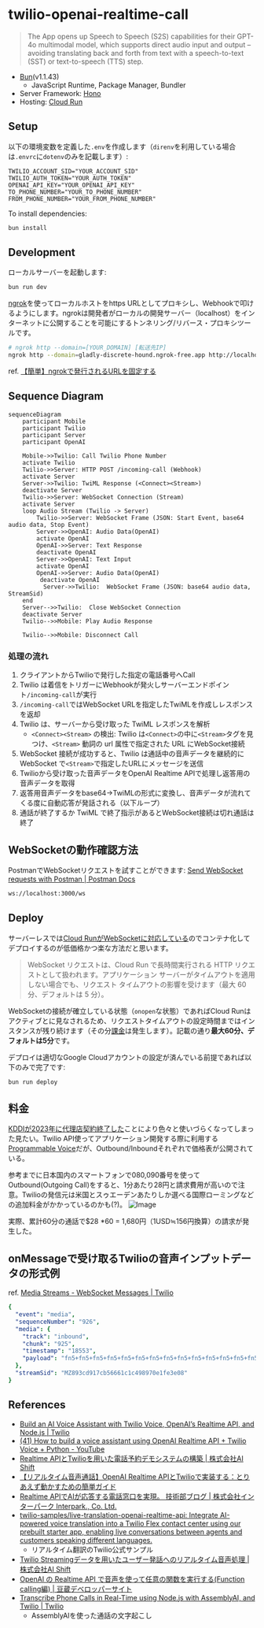 # twilio-openai-realtime-call

> The App opens up Speech to Speech (S2S) capabilities for their GPT-4o multimodal model, which supports direct audio input and output – avoiding translating back and forth from text with a speech-to-text (SST) or text-to-speech (TTS) step.

- [Bun](https://bun.sh/)(v1.1.43)
  - JavaScript Runtime, Package Manager, Bundler
- Server Framework: [Hono](https://hono.dev/)
- Hosting: [Cloud Run](https://cloud.google.com/run?hl=en)

## Setup

以下の環境変数を定義した`.env`を作成します（`direnv`を利用している場合は`.envrc`に`dotenv`のみを記載します）:

```language
TWILIO_ACCOUNT_SID="YOUR_ACCOUNT_SID"
TWILIO_AUTH_TOKEN="YOUR_AUTH_TOKEN"
OPENAI_API_KEY="YOUR_OPENAI_API_KEY"
TO_PHONE_NUMBER="YOUR_TO_PHONE_NUMBER"
FROM_PHONE_NUMBER="YOUR_FROM_PHONE_NUMBER"
```

To install dependencies:

```sh
bun install
```

## Development

ローカルサーバーを起動します:

```sh
bun run dev
```

[ngrok](https://dashboard.ngrok.com/)を使ってローカルホストをhttps URLとしてプロキシし、Webhookで叩けるようにします。ngrokは開発者がローカルの開発サーバー（localhost）をインターネットに公開することを可能にするトンネリング/リバース・プロキシツールです。

```sh
# ngrok http --domain=[YOUR_DOMAIN] [転送先IP]
ngrok http --domain=gladly-discrete-hound.ngrok-free.app http://localhost:3000
```

ref. [【簡単】ngrokで発行されるURLを固定する](https://zenn.dev/y_taiki/articles/ngrok_domain)

## Sequence Diagram

```mermaid
sequenceDiagram
    participant Mobile
    participant Twilio
    participant Server
    participant OpenAI

    Mobile->>Twilio: Call Twilio Phone Number
    activate Twilio
    Twilio->>Server: HTTP POST /incoming-call (Webhook)
    activate Server
    Server->>Twilio: TwiML Response (<Connect><Stream>)
    deactivate Server
    Twilio->>Server: WebSocket Connection (Stream)
    activate Server
    loop Audio Stream (Twilio -> Server)
        Twilio->>Server: WebSocket Frame (JSON: Start Event, base64 audio data, Stop Event)
        Server->>OpenAI: Audio Data(OpenAI)
        activate OpenAI
        OpenAI->>Server: Text Response
        deactivate OpenAI
        Server->>OpenAI: Text Input
        activate OpenAI
        OpenAI->>Server: Audio Data(OpenAI)
         deactivate OpenAI
          Server->>Twilio:  WebSocket Frame (JSON: base64 audio data, StreamSid)
    end
    Server-->>Twilio:  Close WebSocket Connection
    deactivate Server
    Twilio-->>Mobile: Play Audio Response

    Twilio-->>Mobile: Disconnect Call
```

### 処理の流れ

1. クライアントからTwilioで発行した指定の電話番号へCall
1. Twilio は着信をトリガーにWebhookが発火しサーバーエンドポイント`/incoming-call`が実行
1. `/incoming-call`ではWebSocket URLを指定したTwiMLを作成しレスポンスを返却
1. Twilio は、サーバーから受け取った TwiML レスポンスを解析
    - `<Connect><Stream>` の検出: Twilio は`<Connect>`の中に`<Stream>`タグを見つけ、`<Stream>` 動詞の url 属性で指定された URL にWebSocket接続
1. WebSocket 接続が成功すると、Twilio は通話中の音声データを継続的に WebSocket で`<Stream>`で指定したURLにメッセージを送信
1. Twilioから受け取った音声データをOpenAI Realtime APIで処理し返答用の音声データを取得
1. 返答用音声データをbase64→TwiMLの形式に変換し、音声データが流れてくる度に自動応答が発話される（以下ループ）
1. 通話が終了するか TwiML で終了指示があるとWebSocket接続は切れ通話は終了

## WebSocketの動作確認方法

PostmanでWebSocketリクエストを試すことができます: [Send WebSocket requests with Postman | Postman Docs](https://learning.postman.com/docs/sending-requests/websocket/websocket-overview/)

```bash
ws://localhost:3000/ws
```

## Deploy

サーバーレスでは[Cloud RunがWebSocketに対応している](https://cloud.google.com/run/docs/triggering/websockets?hl=ja)のでコンテナ化してデプロイするのが低価格かつ楽な方法だと思います。

> WebSocket リクエストは、Cloud Run で長時間実行される HTTP リクエストとして扱われます。アプリケーション サーバーがタイムアウトを適用しない場合でも、リクエスト タイムアウトの影響を受けます（最大 60 分、デフォルトは 5 分）。

WebSocketの接続が確立している状態（`onopen`な状態）であればCloud Runはアクティブとに見なされるため、リクエストタイムアウトの設定時間まではインスタンスが残り続けます（その分[課金](https://cloud.google.com/run/pricing?hl=ja#billable-time)は発生します）。記載の通り**最大60分、デフォルトは5分**です。

デプロイは適切なGoogle Cloudアカウントの設定が済んでいる前提であれば以下のみで完了です:

```bash
bun run deploy
```

## 料金

[KDDIが2023年に代理店契約終了した](https://kwcplus.kddi-web.com/notice/termination-of-serviceprovision)ことにより色々と使いづらくなってしまった見たい。Twilio API使ってアプリケーション開発する際に利用する[Programmable Voice](https://www.twilio.com/docs/voice)だが、Outbound/Inboundそれぞれで価格表が公開されている。

参考までに日本国内のスマートフォンで080,090番号を使ってOutbound(Outgoing Call)をすると、1分あたり28円と請求費用が高いので注意。Twilioの発信元は米国とスゥエーデンあたりしか選べる国際ローミングなどの追加料金がかかっているのかも(?)。
![Image](https://github.com/user-attachments/assets/ae48b9ce-4db9-4ba0-9b95-4d0f00142784)

実際、累計60分の通話で$28 *60 = 1,680円（1USD≒156円換算）の請求が発生した。

## onMessageで受け取るTwilioの音声インプットデータの形式例

ref. [Media Streams - WebSocket Messages | Twilio](https://www.twilio.com/docs/voice/media-streams/websocket-messages)

```yaml
{
  "event": "media",
  "sequenceNumber": "926",
  "media": {
    "track": "inbound",
    "chunk": "925",
    "timestamp": "18553",
    "payload": "fn5+fn5+fn5+fn5+fn5+fn5+fn5+fn5+fn5+fn5+fn5+fn5+fn5+fn5+fn5+fn5+fn5+fn5+fn5+fn5+fn5+fn5+fn5+fn5+fn5+fn5+fn5+fn5+fn5+fn5+fn5+fn5+fn5+fn5+fn5+fn5+fn5+fn5+fn5+fn5+fn5+fn5+fn5+fn5+fn5+fn5+fn5+fn5+fn5+fn5+fn5+fn5+fn5+fg=="
  },
  "streamSid": "MZ893cd917cb56661c1c498970e1fe3e08"
}

```

## References

- [Build an AI Voice Assistant with Twilio Voice, OpenAI’s Realtime API, and Node.js | Twilio](https://www.twilio.com/en-us/blog/voice-ai-assistant-openai-realtime-api-node)
- [(41) How to build a voice assistant using OpenAI Realtime API + Twilio Voice + Python - YouTube](https://www.youtube.com/watch?v=OVguB1h-eTs)
- [Realtime APIとTwilioを用いた電話予約デモシステムの構築 | 株式会社AI Shift](https://www.ai-shift.co.jp/techblog/4980)
- [【リアルタイム音声通話】OpenAI Realtime APIとTwilioで実装する：とりあえず動かすための簡単ガイド](https://zenn.dev/shurijo_dot_com/articles/a6a8710f2ecc53)
- [Realtime APIでAIが応答する電話窓口を実現。 技術部ブログ | 株式会社インターパーク Interpark., Co. Ltd.](https://www.interpark.co.jp/dev/p0503.htm)
- [twilio-samples/live-translation-openai-realtime-api: Integrate AI-powered voice translation into a Twilio Flex contact center using our prebuilt starter app, enabling live conversations between agents and customers speaking different languages.](https://github.com/twilio-samples/live-translation-openai-realtime-api)
  - リアルタイム翻訳のTwilio公式サンプル
- [Twilio Streamingデータを用いたユーザー発話へのリアルタイム音声処理 | 株式会社AI Shift](https://www.ai-shift.co.jp/techblog/2844)
- [OpenAI の Realtime API で音声を使って任意の関数を実行する(Function calling編) | 豆蔵デベロッパーサイト](https://developer.mamezou-tech.com/blogs/2024/10/09/openai-realtime-api-function-calling/)
- [Transcribe Phone Calls in Real-Time using Node.js with AssemblyAI, and Twilio | Twilio](https://www.twilio.com/en-us/blog/phone-call-transcription-assemblyai-twilio-node)
  - AssemblyAIを使った通話の文字起こし
